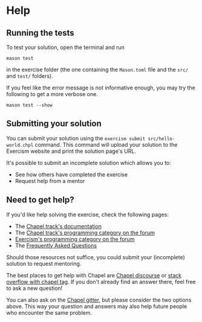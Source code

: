 # Help

## Running the tests

To test your solution, open the terminal and run

```
mason test
```

in the exercise folder (the one containing the `Mason.toml` file and the `src/` and `test/` folders).

If you feel like the error message is not informative enough, you may try the following to get a more verbose one.

```
mason test --show
```

## Submitting your solution

You can submit your solution using the `exercism submit src/hello-world.chpl` command.
This command will upload your solution to the Exercism website and print the solution page's URL.

It's possible to submit an incomplete solution which allows you to:

- See how others have completed the exercise
- Request help from a mentor

## Need to get help?

If you'd like help solving the exercise, check the following pages:

- The [Chapel track's documentation](https://exercism.org/docs/tracks/chapel)
- The [Chapel track's programming category on the forum](https://forum.exercism.org/c/programming/chapel)
- [Exercism's programming category on the forum](https://forum.exercism.org/c/programming/5)
- The [Frequently Asked Questions](https://exercism.org/docs/using/faqs)

Should those resources not suffice, you could submit your (incomplete) solution to request mentoring.

The best places to get help with Chapel are [Chapel discourse][discourse-link] or [stack overflow with chapel tag][so-link].
If you don't already find an answer there, feel free to ask a new question!

You can also ask on the [Chapel gitter][gitter-link], but please consider the two options above.
This way your question and answers may also help future people who encounter the same problem.

[discourse-link]: https://chapel.discourse.group/
[so-link]: https://stackoverflow.com/questions/tagged/chapel
[gitter-link]: https://gitter.im/chapel-lang/chapel